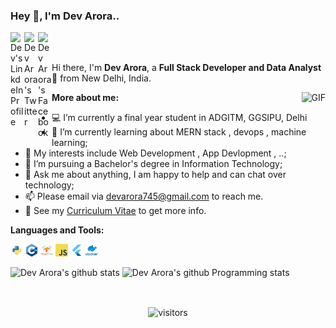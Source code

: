 ### Hey 👋, I'm Dev Arora..

<a href="https://www.linkedin.com/in/dev-arora-668180167/">
  <img align="left" alt="Dev's LinkdeIn Profile" width="22px" src="https://cdn.jsdelivr.net/npm/simple-icons@v3/icons/linkedin.svg" />
</a>
<a href="https://twitter.com/devarora98">
  <img align="left" alt="Dev Arora's Twitter" width="22px" src="https://cdn.jsdelivr.net/npm/simple-icons@v3/icons/twitter.svg" />
</a>
<a href="https://www.facebook.com/devarora43">
  <img align="left" alt="Dev Arora's Facebook" width="22px" src="https://cdn.jsdelivr.net/npm/simple-icons@v3/icons/facebook.svg" />
</a>


<br />
<br />

Hi there, I'm **Dev Arora**, a **Full Stack Developer and Data Analyst** 🚀 from New Delhi, India. 

 <img align="right" alt="GIF" src="https://media.giphy.com/media/836HiJc7pgzy8iNXCn/giphy.gif" /> 
  
**More about me:**

- 💻 I’m currently a final year student in ADGITM, GGSIPU, Delhi 
- 🌱 I’m currently learning about MERN stack , devops , machine learning; 
- 🤔 My interests include Web Development , App Devlopment ,  ..;
- 💼 I’m pursuing a Bachelor's degree in Information Technology;
- 💬 Ask me about anything, I am happy to help and can chat over technology;
- 📫 Please email via devarora745@gmail.com to reach me.
- 📝 See my [Curriculum Vitae]() to get more info.

**Languages and Tools:**  

<code><img height="20" src="https://raw.githubusercontent.com/github/explore/80688e429a7d4ef2fca1e82350fe8e3517d3494d/topics/python/python.png"></code>
<code><img height="20" src="https://raw.githubusercontent.com/github/explore/80688e429a7d4ef2fca1e82350fe8e3517d3494d/topics/cpp/cpp.png"></code>
<code><img height="20" src="https://raw.githubusercontent.com/github/explore/80688e429a7d4ef2fca1e82350fe8e3517d3494d/topics/tensorflow/tensorflow.png"></code>
<code><img height="20" src="https://raw.githubusercontent.com/github/explore/80688e429a7d4ef2fca1e82350fe8e3517d3494d/topics/javascript/javascript.png"></code>
<code><img height="20" src="https://raw.githubusercontent.com/github/explore/80688e429a7d4ef2fca1e82350fe8e3517d3494d/topics/flutter/flutter.png"></code>
<code><img height="20" src="https://raw.githubusercontent.com/github/explore/80688e429a7d4ef2fca1e82350fe8e3517d3494d/topics/docker/docker.png"></code>

![Dev Arora's github stats](https://github-readme-stats.vercel.app/api?username=droid007&show_icons=true&hide_border=true&theme=cobalt)
![Dev Arora's github Programming stats](https://github-readme-stats.vercel.app/api/top-langs/?username=droid007&layout=compact&show_icons=true&hide_border=true&theme=cobalt)

<br />


<p align="center">
    <img align="center" alt="visitors" src="https://visitor-badge.laobi.icu/badge?page_id=dr0id007.dr0id007" />
</p>
<br />
<br />
